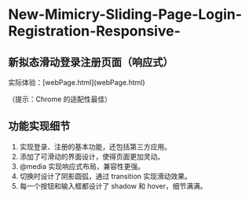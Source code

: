# New-Mimicry-Sliding-Page-Login-Registration-Responsive-

<h2>新拟态滑动登录注册页面（响应式）</h2>
实际体验：[webPage.html](webPage.html)

（提示：Chrome 的适配性最佳）

## 功能实现细节

1. 实现登录、注册的基本功能，还包括第三方应用。
2. 添加了可滑动的界面设计，使得页面更加灵动。
3. @media 实现响应式布局，兼容性更强。
4. 切换时设计了阴影圆弧，通过 transition 实现滑动效果。
5. 每一个按钮和输入框都设计了 shadow 和 hover，细节满满。

